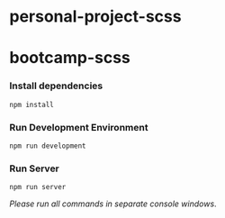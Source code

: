# personal-project-scss

# bootcamp-scss

### Install dependencies

`npm install`

### Run Development Environment

`npm run development`

### Run Server

`npm run server`

*Please run all commands in separate console windows*.
